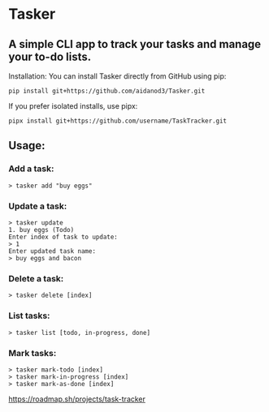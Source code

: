 # Tasker
## A simple CLI app to track your tasks and manage your to-do lists.

Installation:
You can install Tasker directly from GitHub using pip:

```
pip install git+https://github.com/aidanod3/Tasker.git
```

If you prefer isolated installs, use pipx:

```
pipx install git+https://github.com/username/TaskTracker.git
```

## Usage:
### Add a task:

```
> tasker add "buy eggs"
```
### Update a task:
```
> tasker update
1. buy eggs (Todo)
Enter index of task to update:
> 1
Enter updated task name:
> buy eggs and bacon
```

### Delete a task:
```
> tasker delete [index]
```
### List tasks:
```
> tasker list [todo, in-progress, done]
```
### Mark tasks:
```
> tasker mark-todo [index]
> tasker mark-in-progress [index]
> tasker mark-as-done [index]
```



https://roadmap.sh/projects/task-tracker
